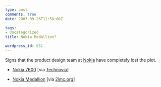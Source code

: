 ```yaml
---
type: post
comments: true
date: 2003-09-26T11:58:00Z

tags:
- Uncategorized
title: Nokia Medallion?

wordpress_id: 651
---
```


Signs that the product design team at [Nokia](http://www.nokia.com/) have completely lost the plot.



	


	
  * [Nokia 7600](http://www.nokia.com/nokia/0,1522,,00.html?orig=/phones/7600) [via [Technovia](http://www.ludicrous.org.uk/)]

		
  * [Nokia Medallion](http://www.nokia.com/nokia/0,,43613,00.html) [via [2lmc.org](http://www.2lmc.org)]

	

